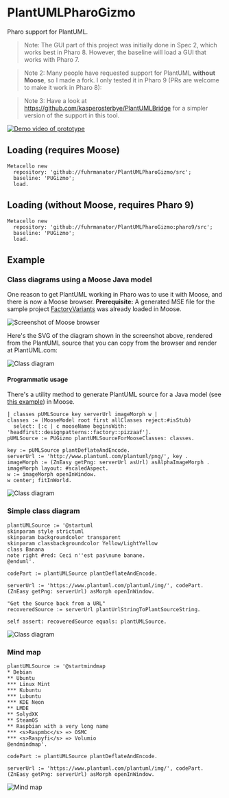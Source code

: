 # PlantUMLPharoGizmo
Pharo support for PlantUML.

> Note: The GUI part of this project was initially done in Spec 2, which works best in Pharo 8. However, the baseline will load a GUI that works with Pharo 7. 

> Note 2: Many people have requested support for PlantUML **without Moose**, so I made a fork. I only tested it in Pharo 9 (PRs are welcome to make it work in Pharo 8):

> Note 3: Have a look at https://github.com/kasperosterbye/PlantUMLBridge for a simpler version of the support in this tool.

[![Demo video of prototype](http://img.youtube.com/vi/fHCcYSa6VhU/0.jpg?1)](https://www.youtube.com/watch?v=fHCcYSa6VhU "Demo of PlantUML Gizmo prototype in Pharo with Spec GUI")

## Loading (requires Moose)

```Smalltalk
Metacello new
  repository: 'github://fuhrmanator/PlantUMLPharoGizmo/src';
  baseline: 'PUGizmo';
  load.
```

## Loading (without Moose, requires Pharo 9)

```Smalltalk
Metacello new
  repository: 'github://fuhrmanator/PlantUMLPharoGizmo:pharo9/src';
  baseline: 'PUGizmo';
  load.
```

## Example

### Class diagrams using a Moose Java model

One reason to get PlantUML working in Pharo was to use it with Moose, and there is now a Moose browser. **Prerequisite:** A generated MSE file for the sample project [FactoryVariants](https://github.com/fuhrmanator/FactoryVariants) was already loaded in Moose.

![Screenshot of Moose browser](https://user-images.githubusercontent.com/7606540/60876935-217c2680-a23d-11e9-8a3d-5f17149ed15a.png) 

Here's the SVG of the diagram shown in the screenshot above, rendered from the PlantUML source that you can copy from the browser and render at PlantUML.com:

![Class diagram](https://www.plantuml.com/plantuml/svg/pLPDQyCm3BtxLvZkiXrIsDMKKkWex38A6RkhYPgAndQGrR5sst-VqzAlTAS4skQGM8hpthFr53mA0YmhMwg0eXrO31Lac6853E9P6wCMbAD6MybQMxGpvA121YNgPrNYNBHupLGiHEV4c0bvfyAIN8rWzGooPS5-vVAnBoEUCBX8mUZaP5RaN4A1pSaFa-sbiX92qBq5GZud3c9CZe6A-B48iWl6p26BQjV6LBJPG4oC5uW1ftNKKz_g97nyKh-j44kmHxnzq1PjYbM5x1qT8CyphN7tSE9JON951CfM4kypM69y35uT2K596-HXZ0kKjrZsEAguhdezclclJlnfpE5sJOSeuddEaRilxXs3l31zRWaia6kBbfAjofqd9hjtDU9bjjv1Hf1kzld0eg2Z8K_2BMAB8kl1Jv9qw8ehKHxRvZg4pSww3kjPURlQK2U9RzzsdTdx_M5xMscZUuF1hc72SDZJjz1pyDmzg6aOigEanZ-mXPoZLMujvR_jlOE2dVRofPuHkhm-CFq1)

#### Programmatic usage

There's a utility method to generate PlantUML source for a Java model (see [this example](https://fuhrmanator.github.io/2019/07/29/AnalyzingJavaWithMoose.html)) in Moose. 

```Smalltalk
| classes pUMLSource key serverUrl imageMorph w |
classes := (MooseModel root first allClasses reject:#isStub) 
  select: [:c | c mooseName beginsWith: 'headfirst::designpatterns::factory::pizzaaf'].
pUMLSource := PUGizmo plantUMLSourceForMooseClasses: classes.

key := pUMLSource plantDeflateAndEncode.
serverUrl := 'http://www.plantuml.com/plantuml/png/', key .
imageMorph := (ZnEasy getPng: serverUrl asUrl) asAlphaImageMorph .
imageMorph layout: #scaledAspect.
w := imageMorph openInWindow.
w center; fitInWorld.
```

![Class diagram](https://www.plantuml.com/plantuml/svg/pLTDJ-Cm4BtdLrZz1rnzGfHbjGUW8jLAUvnrfhQ5lpHs4FJNh-iKk73fP2LpIvJCpFFulJVsTIv0PVPko5X408yvWS8H4n2KI4BAmTW91VfKteH7_nSf3rc1Gt4rE3mKKQ8WgqqHaoLKnSOms52G3ZMHs1Y4wM0f5oadp5Q71AL-35dA-aCjyIPbiiSZm47AtwYrnRmPb8ESBmpUkTdlew-mHvWLReJroQ77KBAuA54BPwzXQn0pyfPmHvZDre7FVFGjd5NzXzR9GIZyskVzOrM_1xAXikw_R1u7m09-TthT27mj6AOBQxTOLks5DEjhSqcxmvIGOh0ytZwTMWSXdhdFvswBPq4OKsMFCkkvozPzaorJzl68ePlkjyOgqB4nQApVS0q5Mm8MZ8S_lH6CpYgSFhN0tekF53mddBEX67qV7tvwxq2VydjZmvRcN6xZh5V8kOMp4DmuKC-FphxW2ZMkQS5Fe4h4VawsT9v7tLWV29s3ZgDW6QEyq7VXzXl5o_bdjP7_2ffmihNnTyj_AzpiotmyX7L8zJbXjSWzLb-XgcnUVyyJwdkszZ7KcrStprRFVKrx1rJlhX1wsyvoUk6Vmx_crt1TfNAwfVy3)

### Simple class diagram

```smalltalk
plantUMLSource := '@startuml
skinparam style strictuml
skinparam backgroundcolor transparent
skinparam classbackgroundcolor Yellow/LightYellow
class Banana
note right #red: Ceci n''est pas\nune banane. 
@enduml'.

codePart := plantUMLSource plantDeflateAndEncode.

serverUrl := 'https://www.plantuml.com/plantuml/img/', codePart.
(ZnEasy getPng: serverUrl) asMorph openInWindow.

"Get the Source back from a URL"
recoveredSource := serverUrl plantUrlStringToPlantSourceString.

self assert: recoveredSource equals: plantUMLSource.
```

![Class diagram](https://www.plantuml.com/plantuml/svg/NOv12i9034LFC7S8kEXEzwwARhs0u2REX3eqpPGaWtXxeswaVFW4teEVqHpL-yB9vYehAYvW_cAArfetv8vvdhHrARbnKt15iK0a_cTbHhEjUYNczZnSwlJmtvs-7fnG8acQ4-Y7mawf7E5CkO8CP0uhsaswKEo7Itj88qc9rzu0)

### Mind map

```smalltalk
plantUMLSource := '@startmindmap
* Debian
** Ubuntu
*** Linux Mint
*** Kubuntu
*** Lubuntu
*** KDE Neon
** LMDE
** SolydXK
** SteamOS
** Raspbian with a very long name
*** <s>Raspmbc</s> => OSMC
*** <s>Raspyfi</s> => Volumio
@endmindmap'.

codePart := plantUMLSource plantDeflateAndEncode.

serverUrl := 'https://www.plantuml.com/plantuml/img/', codePart.
(ZnEasy getPng: serverUrl) asMorph openInWindow.
```

![Mind map](https://www.plantuml.com/plantuml/svg/JOzD3e8m44PFq3lCkXilW8H4M06II3Hk1waw2PqIsggzlRJ6XDMyoPkVV8Lrk3XDF6gSXOHI3OGif8JpuDdvbIGqnFu3BR5BRUqtQiDrMS5HcRJTj6KLQs-cC5xhX4wXxlg89xHp_0DlSaz0UAabm6Ju0OnQfMEPpUEK7cxPpkQmpw7hsyDMXJlzrSLCNfCHXLfp_B9y0G00)
